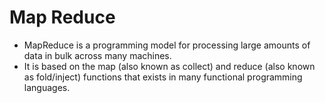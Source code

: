 # Map Reduce
- MapReduce is a programming model for processing large amounts of data in bulk across many machines.
- It is based on the map (also known as collect) and reduce (also known as fold/inject) functions that exists in many functional programming languages.